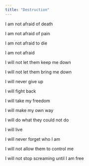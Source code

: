 ```yaml
---
title: "Destruction"
---
```


I am not afraid of death

I am not afraid of pain

I am not afraid to die

I am not afraid

I will not let them keep me down

I will not let them bring me down

I will never give up

I will fight back

I will take my freedom

I will make my own way

I will do what they could not do

I will live

I will never forget who I am

I will not allow them to control me

I will not stop screaming until I am free

